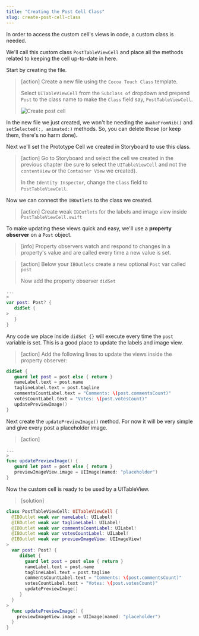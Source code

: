 ```yaml
---
title: "Creating the Post Cell Class"
slug: create-post-cell-class
---
```


In order to access the custom cell's views in code, a custom class is needed.

We'll call this custom class `PostTableViewCell` and place all the methods related to keeping the cell up-to-date in here.

Start by creating the file.

> [action]
> Create a new file using the `Cocoa Touch Class` template.
>
> Select `UITableViewCell` from the `Subclass of` dropdown and prepend `Post` to the class name to make the `Class` field say, `PostTableViewCell`.
>
> ![Create post cell](assets/post-table-view-cell.png)

In the new file we just created, we won't be needing the `awakeFromNib()` and `setSelected(:, animated:)` methods. So, you can delete those (or keep them, there's no harm done).

Next we'll set the Prototype Cell we created in Storyboard to use this class.

> [action]
> Go to Storyboard and select the cell we created in the previous chapter (be sure to select the `UITableViewCell` and not the `contentView` or the `Container View` we created).
>
> In the `Identity Inspector`, change the `Class` field to `PostTableViewCell`.

Now we can connect the `IBOutlets` to the class we created.

> [action]
> Create weak `IBOutlets` for the labels and image view inside `PostTableViewCell.swift`

To make updating these views quick and easy, we'll use a **property observer** on a `Post` object.

> [info]
> Property observers watch and respond to changes in a property's value and are called every time a new value is set.

<!-- -->

> [action]
> Below your `IBOutlets` create a new optional `Post` var called `post`
>
> Now add the property observer `didSet`
>
```swift
...
>
var post: Post? {
   didSet {
>
   }
}
```

Any code we place inside `didSet {}` will execute every time the `post` variable is set. This is a good place to update the labels and image view.

> [action]
> Add the following lines to update the views inside the property observer:
>
```swift
didSet {
   guard let post = post else { return }
   nameLabel.text = post.name
   taglineLabel.text = post.tagline
   commentsCountLabel.text = "Comments: \(post.commentsCount)"
   votesCountLabel.text = "Votes: \(post.votesCount)"
   updatePreviewImage()
}
```

Next create the `updatePreviewImage()` method. For now it will be very simple and give every post a placeholder image.

> [action]
>
```swift
...
>
func updatePreviewImage() {
   guard let post = post else { return }
   previewImageView.image = UIImage(named: "placeholder")
}
```

Now the custom cell is ready to be used by a UITableView.

> [solution]
>
```swift
class PostTableViewCell: UITableViewCell {
  @IBOutlet weak var nameLabel: UILabel!
  @IBOutlet weak var taglineLabel: UILabel!
  @IBOutlet weak var commentsCountLabel: UILabel!
  @IBOutlet weak var votesCountLabel: UILabel!
  @IBOutlet weak var previewImageView: UIImageView!
>    
  var post: Post? {
     didSet {
       guard let post = post else { return }
       nameLabel.text = post.name
       taglineLabel.text = post.tagline
       commentsCountLabel.text = "Comments: \(post.commentsCount)"
       votesCountLabel.text = "Votes: \(post.votesCount)"
       updatePreviewImage()
     }
  }
>
  func updatePreviewImage() {
    previewImageView.image = UIImage(named: "placeholder")
  }
}
```
